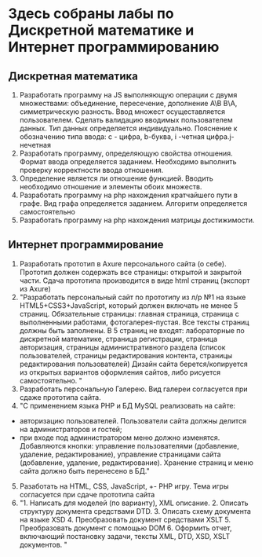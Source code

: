 # Здесь собраны лабы по Дискретной математике и Интернет программированию

## Дискретная математика
1. Разработать программу на JS выполняющую операции с двумя множествами: объединение, пересечение, дополнение A\B B\A, симметрическую разность.  Ввод множест осущеставляется пользователем. Сделать валидацию вводимых пользователем данных. Тип данных определяется индивидуально.  Пояснение к обозначению типа ввода: с - цифра, b-буква, i -четная цифра.j-нечетная
2. Разработать программу, определяющую свойства отношения. Формат ввода определяется заданием. Необходимо выполнить проверку корректности ввода отношения.
3. Определение является ли отношение функцией. Вводить необходимо отношение и элементы обоих множеств.
4. Разработать программу на php нахождения кратчайшего пути в графе. Вид графа определяется заданием. Алгоритм определяется самостоятельно
5. Разработать программу на php  нахождения матрицы достижимости. 

## Интернет программирование 
1. Разработать прототип в Axure персонального сайта (о себе). Прототип должен содержать все страницы: открытой и закрытой части. Сдача прототипа производится в виде html страниц (экспорт из  Axure)
2. "Разработать персональный сайт по прототипу из л/р №1 на языке HTML5+CSS3+JavaScript, который должен включать не менее 5 страниц.  Обязательные страницы: главная страница, страница с выполненными работами, фотогалерея-пустая. Все тексты страниц должны быть заполнены. В 5 страниц не входят: лабораторные по дискретной математике, страница регистрации, страница авторизация, страницы административного раздела (список пользователей, страницы редактирования контента, страницы редактирования пользователей)
Дизайн сайта берется/копируется из открытых вариантов оформления сайтов, либо рисуется самостоятельно. 
"
3. Разработать персональную Галерею. Вид галереи согласуется при сдаже прототипа сайта.
4. "С применением языка PHP и БД MySQL реализовать на сайте:
- авторизацию пользователей. Пользователи сайта должны делится на администраторов и гостей;
- при входе под администратором меню должно изменятся. Добавляются кнопки: управление пользователями (добавление, удаление, редактирование), управление страницами сайта (добавление, удаление, редактирование).
Хранение страниц и меню сайта должно быть перенесено в БД."
5. Разаботать на HTML, CSS, JavaScript, +- PHP игру.  Тема игры согласуется при сдаче прототипа сайта
6. "1.        Написать для моделей (по варианту), XML описание.
    2.        Описать структуру документа средствами DTD.
    3.        Описать схему документа на языке XSD
    4.        Преобразовать документ средствами XSLT
    5.        Преобразовать документ с помощью DOM
    6.        Оформить отчет, включающий постановку задачи, тексты XML, DTD, XSD, XSLT документов.
"
